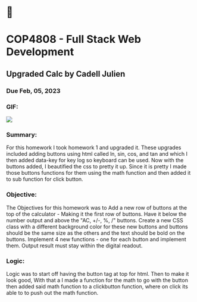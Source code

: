 # :wave:
# COP4808 - Full Stack Web Development
## Upgraded Calc by Cadell Julien
### Due Feb, 05, 2023

### GIF:
![](https://github.com/cadelljulienfau/GIF.git/H2_GIF.gif)

### Summary:
For this homework I took homework 1 and upgraded it. These upgrades included adding buttons using html called ln, sin, cos, and tan and which I then added data-key for key log so keyboard can be used. Now with the buttons added, I beautified  the css to pretty it up. Since it is pretty I made those buttons functions for them using the math function and then added it to sub function for click button.

### Objective:
The Objectives for this homework was to Add a new row of buttons at the top of the calculator - Making it the first row of buttons. Have it below the number output and above the "AC, +/-, %, /" buttons.
Create a new CSS class with a different background color for these new buttons and buttons should be the same size as the others and the text should be bold on the buttons. Implement 4 new functions - one for each button and implement them. Output result must stay within the digital readout. 

### Logic:
Logic was to start off having the button tag at top for html. Then to make it look good, With that a I made a function for the math to go with the button then added said math function to a clickbutton function, where on click its able to to push out the math function.



